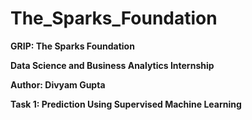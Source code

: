 # The_Sparks_Foundation
**GRIP: The Sparks Foundation**



**Data Science and Business Analytics Internship**



**Author: Divyam Gupta**



**Task 1: Prediction Using Supervised Machine Learning**

